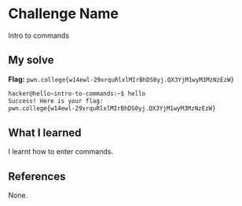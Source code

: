# Challenge Name
Intro to commands

## My solve
**Flag:** `pwn.college{w14ewl-29xrquRlxlMIrBhDS0yj.QX3YjM1wyM3MzNzEzW}`

```bash
hacker@hello~intro-to-commands:~$ hello
Success! Here is your flag:
pwn.college{w14ewl-29xrquRlxlMIrBhDS0yj.QX3YjM1wyM3MzNzEzW}
```

## What I learned
I learnt how to enter commands.

## References 
None.
